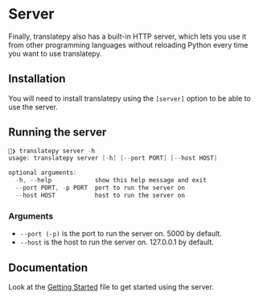 # Server

Finally, translatepy also has a built-in HTTP server, which lets you use it from other programming languages without reloading Python every time you want to use translatepy.

## Installation

You will need to install translatepy using the `[server]` option to be able to use the server.

## Running the server

```swift
🧃❯ translatepy server -h                           
usage: translatepy server [-h] [--port PORT] [--host HOST]

optional arguments:
  -h, --help            show this help message and exit
  --port PORT, -p PORT  port to run the server on
  --host HOST           host to run the server on
```

### Arguments

- `--port (-p)` is the port to run the server on. 5000 by default.
- `--host` is the host to run the server on. 127.0.0.1 by default.

## Documentation

Look at the [Getting Started](./Server%20Documentation/Getting%20Started.md) file to get started using the server.
